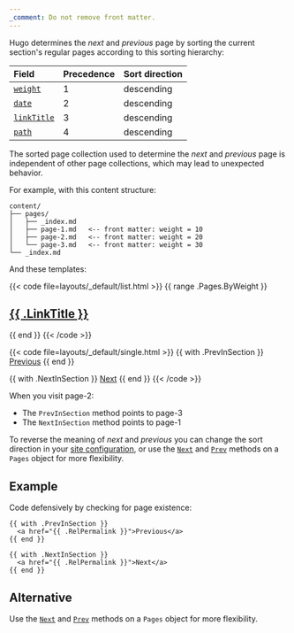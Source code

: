 ```yaml
---
_comment: Do not remove front matter.
---
```


Hugo determines the _next_ and _previous_ page by sorting the current section's regular pages according to this sorting hierarchy:

Field|Precedence|Sort direction
:--|:--|:--
[`weight`]|1|descending
[`date`]|2|descending
[`linkTitle`]|3|descending
[`path`]|4|descending

[`date`]: /methods/page/date/
[`weight`]: /methods/page/weight/
[`linkTitle`]: /methods/page/linktitle/
[`path`]: /methods/page/path/

The sorted page collection used to determine the _next_ and _previous_ page is independent of other page collections, which may lead to unexpected behavior.

For example, with this content structure:

```text
content/
├── pages/
│   ├── _index.md
│   ├── page-1.md   <-- front matter: weight = 10
│   ├── page-2.md   <-- front matter: weight = 20
│   └── page-3.md   <-- front matter: weight = 30
└── _index.md
```

And these templates:

{{< code file=layouts/_default/list.html >}}
{{ range .Pages.ByWeight }}
  <h2><a href="{{ .RelPermalink }}">{{ .LinkTitle }}</a></h2>
{{ end }}
{{< /code >}}

{{< code file=layouts/_default/single.html >}}
{{ with .PrevInSection }}
  <a href="{{ .RelPermalink }}">Previous</a>
{{ end }}

{{ with .NextInSection }}
  <a href="{{ .RelPermalink }}">Next</a>
{{ end }}
{{< /code >}}

When you visit page-2:

- The `PrevInSection` method points to page-3
- The `NextInSection` method points to page-1

To reverse the meaning of _next_ and _previous_ you can change the sort direction in your [site configuration], or use the [`Next`] and [`Prev`] methods on a `Pages` object for more flexibility.

[site configuration]: /getting-started/configuration/#configure-page
[`Next`]: /methods/pages/prev
[`Prev`]: /methods/pages/prev

## Example

Code defensively by checking for page existence:

```go-html-template
{{ with .PrevInSection }}
  <a href="{{ .RelPermalink }}">Previous</a>
{{ end }}

{{ with .NextInSection }}
  <a href="{{ .RelPermalink }}">Next</a>
{{ end }}
```

## Alternative

Use the [`Next`] and [`Prev`] methods on a `Pages` object for more flexibility.
